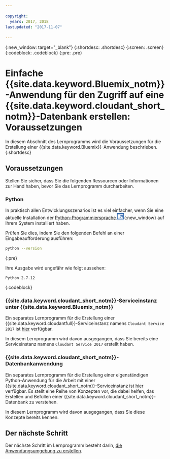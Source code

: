 ```yaml
---

copyright:
  years: 2017, 2018
lastupdated: "2017-11-07"

---
```


{:new_window: target="_blank"}
{:shortdesc: .shortdesc}
{:screen: .screen}
{:codeblock: .codeblock}
{:pre: .pre}

<!-- Acrolinx: 2017-01-10 -->

# Einfache {{site.data.keyword.Bluemix_notm}}-Anwendung für den Zugriff auf eine {{site.data.keyword.cloudant_short_notm}}-Datenbank erstellen: Voraussetzungen

In diesem Abschnitt des Lernprogramms wird die Voraussetzungen
für die Erstellung einer {{site.data.keyword.Bluemix}}-Anwendung beschrieben.
{:shortdesc}

## Voraussetzungen

Stellen Sie sicher, dass Sie die folgenden Ressourcen oder Informationen zur Hand haben, bevor Sie das Lernprogramm durcharbeiten.

### Python

In praktisch allen Entwicklungsszenarios ist es viel einfacher, wenn Sie eine aktuelle Installation der
[Python-Programmiersprache ![Symbol für externen Link](../images/launch-glyph.svg "Symbol für externen Link")](https://www.python.org/){:new_window}
auf Ihrem System installiert haben.

Prüfen Sie dies, indem Sie den folgenden Befehl an einer Eingabeaufforderung ausführen:

```sh
python --version
```
{:pre}

Ihre Ausgabe wird ungefähr wie folgt aussehen:

```
Python 2.7.12
```
{:codeblock}

<div id="csi"></div>

### {{site.data.keyword.cloudant_short_notm}}-Serviceinstanz unter {{site.data.keyword.Bluemix_notm}}

Ein separates Lernprogramm für die Erstellung einer {{site.data.keyword.cloudantfull}}-Serviceinstanz namens
`Cloudant Service 2017` ist [hier](create_service.html) verfügbar.

In diesem Lernprogramm wird davon ausgegangen, dass Sie bereits eine Serviceinstanz namens
`Cloudant Service 2017` erstellt haben.

### {{site.data.keyword.cloudant_short_notm}}-Datenbankanwendung

Ein separates Lernprogramm für die Erstellung einer eigenständigen Python-Anwendung
für die Arbeit mit einer {{site.data.keyword.cloudant_short_notm}}-Serviceinstanz ist [hier](create_database.html) verfügbar.
Es stellt eine Reihe von Konzepten vor, die dabei helfen, das Erstellen und Befüllen einer
{{site.data.keyword.cloudant_short_notm}}-Datenbank zu verstehen.

In diesem Lernprogramm wird davon ausgegangen, dass Sie diese Konzepte bereits kennen.

## Der nächste Schritt

Der nächste Schritt im Lernprogramm besteht darin, [die Anwendungsumgebung zu erstellen](create_bmxapp_appenv.html).
